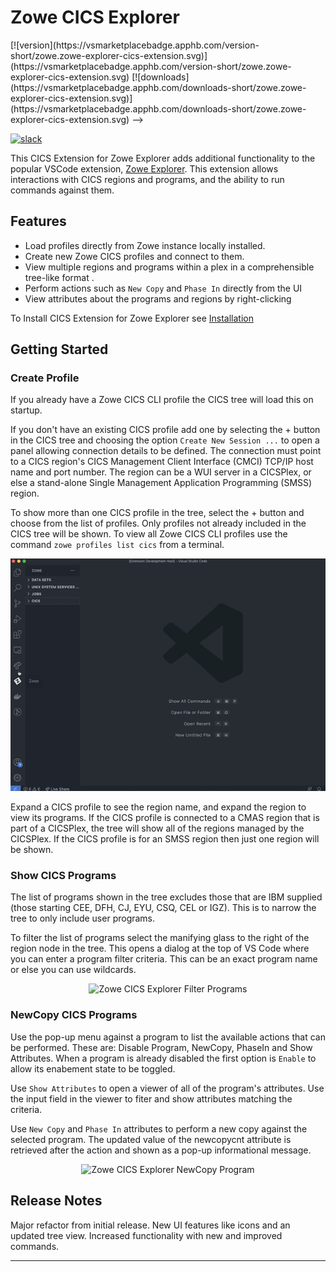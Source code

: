 # Zowe CICS Explorer

<!-->
[![version](https://vsmarketplacebadge.apphb.com/version-short/zowe.zowe-explorer-cics-extension.svg)](https://vsmarketplacebadge.apphb.com/version-short/zowe.zowe-explorer-cics-extension.svg)
[![downloads](https://vsmarketplacebadge.apphb.com/downloads-short/zowe.zowe-explorer-cics-extension.svg)](https://vsmarketplacebadge.apphb.com/downloads-short/zowe.zowe-explorer-cics-extension.svg)
-->

[![slack](https://img.shields.io/badge/chat-on%20Slack-blue)](https://openmainframeproject.slack.com/archives/CUVE37Z5F)

This CICS Extension for Zowe Explorer adds additional functionality to the popular VSCode extension, [Zowe Explorer](https://github.com/zowe/vscode-extension-for-zowe). This extension allows interactions with CICS regions and programs, and the ability to run commands against them.

## Features

- Load profiles directly from Zowe instance locally installed.
- Create new Zowe CICS profiles and connect to them.
- View multiple regions and programs within a plex in a comprehensible tree-like format .
- Perform actions such as `New Copy` and `Phase In` directly from the UI
- View attributes about the programs and regions by right-clicking

To Install CICS Extension for Zowe Explorer see [Installation](./docs/installation-guide.md)

## Getting Started

### Create Profile

If you already have a Zowe CICS CLI profile the CICS tree will load this on startup.  

If you don't have an existing CICS profile add one by selecting the + button in the CICS tree and choosing the option `Create New Session ...` to open a panel allowing connection details to be defined.  The connection must point to a CICS region's CICS Management Client Interface (CMCI) TCP/IP host name and port number.  The region can be a WUI server in a CICSPlex, or else a stand-alone Single Management Application Programming (SMSS) region. 

To show more than one CICS profile in the tree, select the + button and choose from the list of profiles.  Only profiles not already included in the CICS tree will be shown.  To view all Zowe CICS CLI profiles use the command `zowe profiles list cics` from a terminal. 

<p align="center">
<img src="./docs/images/create-profile.gif" alt="Zowe CICS Explorer profiles" width="700px"/> 
</p>

Expand a CICS profile to see the region name, and expand the region to view its programs.  If the CICS profile is connected to a CMAS region that is part of a CICSPlex, the tree will show all of the regions managed by the CICSPlex.  If the CICS profile is for an SMSS region then just one region will be shown.  

### Show CICS Programs

The list of programs shown in the tree excludes those that are IBM supplied (those starting CEE, DFH, CJ, EYU, CSQ, CEL or IGZ).  This is to narrow the tree to only include user programs.

To filter the list of programs select the manifying glass to the right of the region node in the tree.  This opens a dialog at the top of VS Code where you can enter a program filter criteria.  This can be an exact program name or else you can use wildcards.

<p align="center">
<img src="./docs/images/filter-programs.gif" alt="Zowe CICS Explorer Filter Programs" width="700px"/> 
</p>

### NewCopy CICS Programs

Use the pop-up menu against a program to list the available actions that can be performed.  These are: Disable Program, NewCopy, PhaseIn and Show Attributes.  When a program is already disabled the first option is `Enable` to allow its enabement state to be toggled.

Use `Show Attributes` to open a viewer of all of the program's attributes.  Use the input field in the viewer to fiter and show attributes matching the criteria. 

Use `New Copy` and `Phase In` attributes to perform a new copy against the selected program.  The updated value of the newcopycnt attribute is retrieved after the action and shown as a pop-up informational message.  

<p align="center">
<img src="./docs/images/program-new-copy.gif" alt="Zowe CICS Explorer NewCopy Program" width="600px"/> 
</p>

## Release Notes

Major refactor from initial release. New UI features like icons and an updated tree view. Increased functionality with new and improved commands.

---
